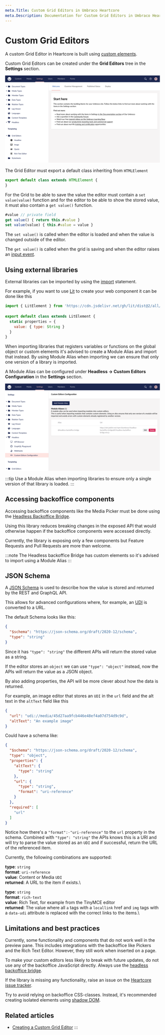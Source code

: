 ```yaml
---
meta.Title: Custom Grid Editors in Umbraco Heartcore
meta.Description: Documentation for Custom Grid Editors in Umbraco Heartcore
---
```


# Custom Grid Editors

A custom Grid Editor in Heartcore is built using [custom elements](https://developer.mozilla.org/en-US/docs/Web/Web\_Components/Using\_custom\_elements).

Custom Grid Editors can be created under the **Grid Editors** tree in the **Settings** section.

![Screenshot showing the Settings section with the Grid Editors tree expanded](images/settings-grid-editors.png)

The Grid Editor must export a default class inheriting from `HTMLElement`

```javascript
export default class extends HTMLElement {
}
```

For the Grid to be able to save the value the editor must contain a `set value(value)` function and for the editor to be able to show the stored value, it must also contain a `get value()` function.

```javascript
#value // private field
get value() { return this.#value }
set value(value) { this.#value = value }
```

The `set value()` is called when the editor is loaded and when the value is changed outside of the editor.

The `get value()` is called when the grid is saving and when the editor raises an [input event](https://developer.mozilla.org/en-US/docs/Web/API/HTMLElement/input\_event).

## Using external libraries

External libraries can be imported by using the [import](https://developer.mozilla.org/en-US/docs/Web/JavaScript/Reference/Statements/import) statement.

For example, if you want to use [Lit](https://lit.dev/) to create your web component it can be done like this

```javascript
import { LitElement } from 'https://cdn.jsdelivr.net/gh/lit/dist@2/all/lit-all.min.js'

export default class extends LitElement {
  static properties = {
    value: { type: String }
  }
}
```

When importing libraries that registers variables or functions on the global object or custom elements it's advised to create a Module Alias and import that instead. By using Module Alias when importing we can ensure that only one version of a library is imported.

A Module Alias can be configured under **Headless -> Custom Editors Configuration** in the **Settings** section.

![Screenshot showing the Module Aliases configuration](images/module-aliases.png)

:::tip Use a Module Alias when importing libraries to ensure only a single version of that library is loaded. :::

## Accessing backoffice components

Accessing backoffice components like the Media Picker must be done using the [Headless Backoffice Bridge](https://github.com/umbraco/Umbraco.Headless.Backoffice.Bridge).

Using this library reduces breaking changes in the exposed API that would otherwise happen if the backoffice components were accessed directly.

Currently, the library is exposing only a few components but Feature Requests and Pull Requests are more than welcome.

:::note The Headless backoffice Bridge has custom elements so it's advised to import using a Module Alias :::

## JSON Schema

A [JSON Schema](https://json-schema.org/) is used to describe how the value is stored and returned by the REST and GraphQL API.

This allows for advanced configurations where, for example, an [UDI](../../umbraco-cms/reference/querying/udi-identifiers.md) is converted to a URL.

The default Schema looks like this:

```json
{
  "$schema": "https://json-schema.org/draft/2020-12/schema",
  "type": "string"
}
```

Since it has `"type": "string"` the different APIs will return the stored value as a string.

If the editor stores an `object` we can use `"type": "object"` instead, now the APIs will return the value as a JSON object.

By also adding properties, the API will be more clever about how the data is returned.

For example, an image editor that stores an `UDI` in the `url` field and the alt text in the `altText` field like this

```json
{
  "url": "udi://media/45d27aa9fcb446e48ef4a07d754d9c9d",
  "altText": "An example image"
}
```

Could have a schema like:

```json
{
  "$schema": "https://json-schema.org/draft/2020-12/schema",
  "type": "object",
  "properties": {
    "altText": {
      "type": "string"
    },
    "url": {
      "type": "string",
      "format": "uri-reference"
    }
  },
  "required": [
    "url"
  ]
}
```

Notice how there's a `"format":·"uri-reference"` to the `url` property in the schema. Combined with `"type": "string"` the APIs knows this is a URI and will try to parse the value stored as an `UDI` and if successful, return the URL of the referenced item.

Currently, the following combinations are supported:

**type**: `string`\
**format**: `uri-reference`\
**value**: Content or Media `UDI`\
**returned**: A URL to the item if exists.\


**type**: `string`\
**format**: `rich-text`\
**value**: Rich Text, for example from the TinyMCE editor\
**returned**: The value where all `a` tags with a `locallink` href and `img` tags with a `data-udi` attribute is replaced with the correct links to the items.\


## Limitations and best practices

Currently, some functionality and components that do not work well in the preview pane. This includes integrations with the backoffice like Pickers and the Rich Text Editor. However, they still work when inserted on a page.

To make your custom editors less likely to break with future updates, do not use any of the backoffice JavaScript directly. Always use the [headless backoffice bridge](https://github.com/umbraco/Umbraco.Headless.Backoffice.Bridge).

If the library is missing any functionality, raise an issue on the [Heartcore issue tracker](https://github.com/umbraco/Umbraco.Heartcore.Issues/issues).

Try to avoid relying on backoffice CSS-classes. Instead, it's recommended creating isolated elements using [shadow DOM](https://developer.mozilla.org/en-US/docs/Web/Web\_Components/Using\_shadow\_DOM).


## Related articles

* [Creating a Custom Grid Editor](../tutorials/creating-a-custom-grid-editor.md/) :::
